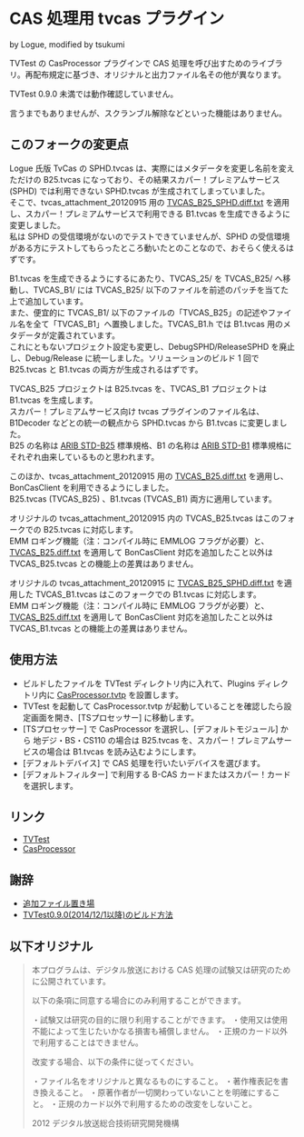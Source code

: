 # CAS 処理用 tvcas プラグイン

by Logue, modified by tsukumi

TVTest の CasProcessor プラグインで CAS 処理を呼び出すためのライブラリ。再配布規定に基づき、オリジナルと出力ファイル名その他が異なります。

TVTest 0.9.0 未満では動作確認していません。

言うまでもありませんが、スクランブル解除などといった機能はありません。

## このフォークの変更点

Logue 氏版 TvCas の SPHD.tvcas は、実際にはメタデータを変更し名前を変えただけの B25.tvcas になっており、その結果スカパー！プレミアムサービス (SPHD) では利用できない SPHD.tvcas が生成されてしまっていました。  
そこで、tvcas_attachment_20120915 用の [TVCAS_B25_SPHD.diff.txt](http://www2.wazoku.net/2sen/dtvvup/source/TVCAS_B25_SPHD.diff.txt) を適用し、スカパー！プレミアムサービスで利用できる B1.tvcas を生成できるように変更しました。  
私は SPHD の受信環境がないのでテストできていませんが、SPHD の受信環境がある方にテストしてもらったところ動いたとのことなので、おそらく使えるはずです。  
 
B1.tvcas を生成できるようにするにあたり、TVCAS_25/ を TVCAS_B25/ へ移動し、TVCAS_B1/ には TVCAS_B25/ 以下のファイルを前述のパッチを当てた上で追加しています。  
また、便宜的に TVCAS_B1/ 以下のファイルの「TVCAS_B25」の記述やファイル名を全て「TVCAS_B1」へ置換しました。TVCAS_B1.h では B1.tvcas 用のメタデータが定義されています。  
これにともないプロジェクト設定も変更し、DebugSPHD/ReleaseSPHD を廃止し、Debug/Release に統一しました。ソリューションのビルド 1 回で B25.tvcas と B1.tvcas の両方が生成されるはずです。

TVCAS_B25 プロジェクトは B25.tvcas を、TVCAS_B1 プロジェクトは B1.tvcas を生成します。  
スカパー！プレミアムサービス向け tvcas プラグインのファイル名は、B1Decoder などとの統一の観点から SPHD.tvcas から B1.tvcas に変更しました。  
B25 の名称は [ARIB STD-B25](https://www.arib.or.jp/kikaku/kikaku_hoso/std-b25.html) 標準規格、B1 の名称は [ARIB STD-B1](https://www.arib.or.jp/kikaku/kikaku_hoso/std-b1.html) 標準規格にそれぞれ由来しているものと思われます。

このほか、tvcas_attachment_20120915 用の [TVCAS_B25.diff.txt](http://www2.wazoku.net/2sen/dtvvup/source/TVCAS_B25.diff.txt) を適用し、BonCasClient を利用できるようにしました。  
B25.tvcas (TVCAS_B25) 、B1.tvcas (TVCAS_B1) 両方に適用しています。 

オリジナルの tvcas_attachment_20120915 内の TVCAS_B25.tvcas はこのフォークでの B25.tvcas に対応します。  
EMM ロギング機能（注：コンパイル時に EMMLOG フラグが必要）と、[TVCAS_B25.diff.txt](http://www2.wazoku.net/2sen/dtvvup/source/TVCAS_B25.diff.txt) を適用して BonCasClient 対応を追加したこと以外は TVCAS_B25.tvcas との機能上の差異はありません。

オリジナルの tvcas_attachment_20120915 に [TVCAS_B25_SPHD.diff.txt](http://www2.wazoku.net/2sen/dtvvup/source/TVCAS_B25_SPHD.diff.txt) を適用した TVCAS_B1.tvcas はこのフォークでの B1.tvcas に対応します。  
EMM ロギング機能（注：コンパイル時に EMMLOG フラグが必要）と、[TVCAS_B25.diff.txt](http://www2.wazoku.net/2sen/dtvvup/source/TVCAS_B25.diff.txt) を適用して BonCasClient 対応を追加したこと以外は TVCAS_B1.tvcas との機能上の差異はありません。

## 使用方法

* ビルドしたファイルを TVTest ディレクトリ内に入れて、Plugins ディレクトリ内に [CasProcessor.tvtp](https://github.com/logue/CasProcessor) を設置します。
* TVTest を起動して CasProcessor.tvtp が起動していることを確認したら設定画面を開き、\[TSプロセッサー\] に移動します。
* \[TSプロセッサー\] で CasProcessor を選択し、\[デフォルトモジュール\] から 地デジ・BS・CS110 の場合は B25.tvcas を、スカパー！プレミアムサービスの場合は B1.tvcas を読み込むようにします。
* \[デフォルトデバイス\] で CAS 処理を行いたいデバイスを選びます。
* \[デフォルトフィルター\] で利用する B-CAS カードまたはスカパー！カードを選択します。

## リンク

* [TVTest](https://github.com/DBCTRADO/TVTest)
* [CasProcessor](https://github.com/logue/CasProcessor)

## 謝辞

* [追加ファイル置き場](http://www2.wazoku.net/2sen/dtvvup/)
* [TVTest0.9.0(2014/12/1以降)のビルド方法](http://dtv.air-nifty.com/sphd/2015/03/tvtest-09020141.html)

## 以下オリジナル

>本プログラムは、デジタル放送における CAS 処理の試験又は研究のために公開されています。
>
>以下の条項に同意する場合にのみ利用することができます。
>
>・試験又は研究の目的に限り利用することができます。
>・使用又は使用不能によって生じたいかなる損害も補償しません。
>・正規のカード以外で利用することはできません。
>
>改変する場合、以下の条件に従ってください。
>
>・ファイル名をオリジナルと異なるものにすること。
>・著作権表記を書き換えること。
>・原著作者が一切関わっていないことを明確にすること。
>・正規のカード以外で利用するための改変をしないこと。
>
>
>2012 デジタル放送総合技術研究開発機構